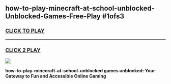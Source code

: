 
## how-to-play-minecraft-at-school-unblocked-Unblocked-Games-Free-Play #1ofs3
<h3>
<a href="https://us.freeplayer.one?title=how-to-play-minecraft-at-school-unblocked&ref=9M">CLICK TO PLAY</a></h3>
<hr>

<h3>
<a href="https://us.freeplayer.one?title=how-to-play-minecraft-at-school-unblocked&ref=9M">CLICK 2 PLAY</a>
  
</h3>

<a href="https://us.freeplayer.one?title=how-to-play-minecraft-at-school-unblocked&ref=9M"><img src="https://clearcache.store/games.png"></a>


**how-to-play-minecraft-at-school-unblocked games unblocked: Your Gateway to Fun and Accessible Online Gaming**
